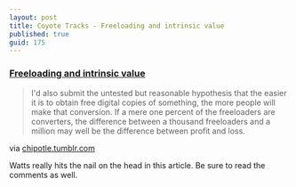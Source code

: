 ```yaml
---
layout: post
title: Coyote Tracks - Freeloading and intrinsic value
published: true
guid: 175
---
```

<h3><a href="http://chipotle.tumblr.com/post/7812301364/freeloading-and-intrinsic-value">Freeloading and intrinsic value</a></h3>

>I'd also submit the untested but reasonable hypothesis that the easier it is to obtain free digital copies of something, the more people will make that conversion. If a mere one percent of the freeloaders are converters, the difference between a thousand freeloaders and a million may well be the difference between profit and loss.

via <a href="http://chipotle.tumblr.com/post/7812301364/freeloading-and-intrinsic-value">chipotle.tumblr.com</a>

Watts really hits the nail on the head in this article. Be sure to read the comments as well.
